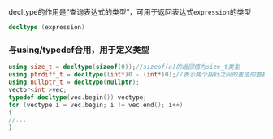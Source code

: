 decltype的作用是“查询表达式的类型”，可用于返回表达式`expression`的类型
```C++
decltype (expression)
```
### 与using/typedef合用，用于定义类型
```C++
using size_t = decltype(sizeof(0));//sizeof(a)的返回值为size_t类型
using ptrdiff_t = decltype((int*)0 - (int*)0);//表示两个指针之间的差值的整数类型
using nullptr_t = decltype(nullptr);
vector<int >vec;
typedef decltype(vec.begin()) vectype;
for (vectype i = vec.begin; i != vec.end(); i++)
{
//...
}
```
